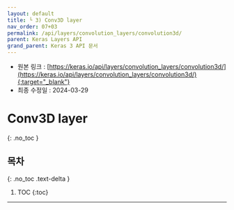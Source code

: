 ```yaml
---
layout: default
title: └ 3) Conv3D layer
nav_order: 07+03
permalink: /api/layers/convolution_layers/convolution3d/
parent: Keras Layers API
grand_parent: Keras 3 API 문서
---
```


* 원본 링크 : [https://keras.io/api/layers/convolution_layers/convolution3d/](https://keras.io/api/layers/convolution_layers/convolution3d/){:target="_blank"}
* 최종 수정일 : 2024-03-29

# Conv3D layer
{: .no_toc }

## 목차
{: .no_toc .text-delta }

1. TOC
{:toc}

---

